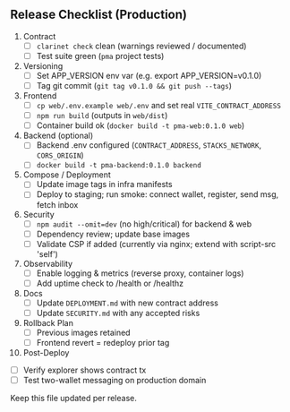 ## Release Checklist (Production)

1. Contract
   - [ ] `clarinet check` clean (warnings reviewed / documented)
   - [ ] Test suite green (`pma` project tests)
2. Versioning
   - [ ] Set APP_VERSION env var (e.g. export APP_VERSION=v0.1.0)
   - [ ] Tag git commit (`git tag v0.1.0 && git push --tags`)
3. Frontend
   - [ ] `cp web/.env.example web/.env` and set real `VITE_CONTRACT_ADDRESS`
   - [ ] `npm run build` (outputs in `web/dist`)
   - [ ] Container build ok (`docker build -t pma-web:0.1.0 web`)
4. Backend (optional)
   - [ ] Backend .env configured (`CONTRACT_ADDRESS`, `STACKS_NETWORK`, `CORS_ORIGIN`)
   - [ ] `docker build -t pma-backend:0.1.0 backend`
5. Compose / Deployment
   - [ ] Update image tags in infra manifests
   - [ ] Deploy to staging; run smoke: connect wallet, register, send msg, fetch inbox
6. Security
   - [ ] `npm audit --omit=dev` (no high/critical) for backend & web
   - [ ] Dependency review; update base images
   - [ ] Validate CSP if added (currently via nginx; extend with script-src 'self')
7. Observability
   - [ ] Enable logging & metrics (reverse proxy, container logs)
   - [ ] Add uptime check to /health or /healthz
8. Docs
   - [ ] Update `DEPLOYMENT.md` with new contract address
   - [ ] Update `SECURITY.md` with any accepted risks
9. Rollback Plan
   - [ ] Previous images retained
   - [ ] Frontend revert = redeploy prior tag
10. Post-Deploy
   - [ ] Verify explorer shows contract tx
   - [ ] Test two-wallet messaging on production domain

Keep this file updated per release.